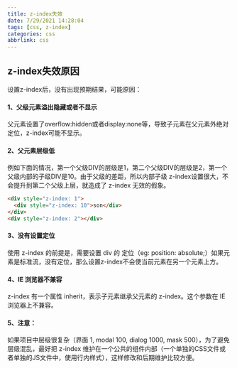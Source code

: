 ```yaml
---
title: z-index失效
date: 7/29/2021 14:28:04
tags: [css, z-index]
categories: css
abbrlink: css
---
```


## z-index失效原因

设置z-index后，没有出现预期结果，可能原因：

#### 1、父级元素溢出隐藏或者不显示

父元素设置了overflow:hidden或者display:none等，导致子元素在父元素外绝对定位，z-index可能不显示。

#### 2、父元素层级低

例如下面的情况，第一个父级DIV的层级是1，第二个父级DIV的层级是2，第一个父级内部的子级DIV是10。由于父级的差距，所以内部子级 z-index设置很大，不会提升到第二个父级上层，就造成了 z-index 无效的假象。

```html
<div style="z-index: 1">
  <div style="z-index: 10">son</div>
</div>
<div style="z-index: 2"></div>
```

#### 3、没有设置定位

使用 z-index 的前提是，需要设置 div 的 定位（eg: position: absolute;）如果元素是标准流，没有定位，那么设置z-index不会使当前元素在另一个元素上方。

#### 4、IE 浏览器不兼容

z-index 有一个属性 inherit，表示子元素继承父元素的 z-index。这个参数在 IE 浏览器上不兼容。

#### 5、注意：

如果项目中层级很复杂（界面 1, modal 100, dialog 1000, mask 500），为了避免层级混乱，最好把 z-index 维护在一个公共的组件内部（一个单独的CSS文件或者单独的JS文件中，使用行内样式），这样修改和后期维护比较方便。
